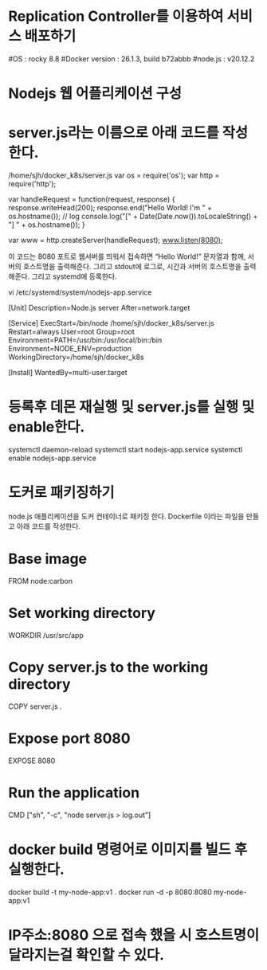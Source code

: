 # Replication Controller를 이용하여 서비스 배포하기

#OS : rocky 8.8
#Docker version :  26.1.3, build b72abbb
#node.js : v20.12.2

# Nodejs 웹 어플리케이션 구성

server.js라는 이름으로 아래 코드를 작성한다.
===================================================================
/home/sjh/docker_k8s/server.js
var os = require('os');
var http = require('http');

var handleRequest = function(request, response) {
  response.writeHead(200);
  response.end("Hello World! I'm " + os.hostname());
  // log
  console.log("[" + Date(Date.now()).toLocaleString() + "] " + os.hostname());
}

var www = http.createServer(handleRequest);
www.listen(8080);


이 코드는 8080 포트로 웹서버를 띄워서 접속하면 “Hello World!” 문자열과 함께, 서버의 호스트명을 출력해준다. 그리고 stdout에 로그로, 시간과 서버의 호스트명을 출력해준다.
그리고 systemd에 등록한다.

vi /etc/systemd/system/nodejs-app.service

[Unit]
Description=Node.js server
After=network.target

[Service]
ExecStart=/bin/node /home/sjh/docker_k8s/server.js
Restart=always
User=root
Group=root
Environment=PATH=/usr/bin:/usr/local/bin:/bin
Environment=NODE_ENV=production
WorkingDirectory=/home/sjh/docker_k8s

[Install]
WantedBy=multi-user.target


등록후 데몬 재실행 및 server.js를 실행 및 enable한다.
===================================================================
systemctl daemon-reload
systemctl start nodejs-app.service
systemctl enable nodejs-app.service



도커로 패키징하기
===================================================================
node.js 애플리케이션을 도커 컨테이너로 패키징 한다.
Dockerfile 이라는 파일을 만들고 아래 코드를 작성한다.

# Base image
FROM node:carbon

# Set working directory
WORKDIR /usr/src/app

# Copy server.js to the working directory
COPY server.js .

# Expose port 8080
EXPOSE 8080

# Run the application
CMD ["sh", "-c", "node server.js > log.out"]


docker build 명령어로 이미지를 빌드 후 실행한다.
===================================================================
docker build -t my-node-app:v1 .
docker run -d -p 8080:8080 my-node-app:v1



IP주소:8080 으로 접속 했을 시 호스트명이 달라지는걸 확인할 수 있다.
===================================================================


